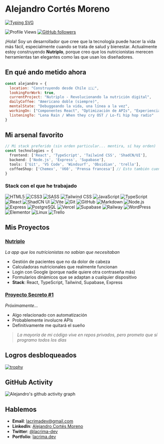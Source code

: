 # Alejandro Cortés Moreno

[![Typing SVG](https://readme-typing-svg.herokuapp.com?font=Fira+Code&pause=1000&color=F7931E&width=435&lines=Desarrollador+Frontend;Amante+del+buen+café)](https://git.io/typing-svg)

![Profile Views](https://komarev.com/ghpvc/?username=acortesmoreno&color=blueviolet) [![GitHub followers](https://img.shields.io/github/followers/acortesmoreno?label=Follow&style=social)](https://github.com/acortesmoreno)

¡Hola! Soy un desarrollador que cree que la tecnología puede hacer la vida más fácil, especialmente cuando se trata de salud y bienestar. Actualmente estoy construyendo **Nutriplo**, porque creo que los nutricionistas merecen herramientas tan elegantes como las que usan los diseñadores.

## En qué ando metido ahora

```javascript
const alejandro = {
  location: "Construyendo desde Chile 🇨🇱",
  lookingForWork: true,
  currentProject: "Nutriplo - Revolucionando la nutrición digital",
  dailyCoffee: "Americano doble (siempre)",
  mentalState: "Debuggeando la vida, una línea a la vez",
  workingOn: ["Componentes React", "Optimización de APIs", "Experiencia de usuario"],
  listeningTo: "Lena Rain / When they cry OST / Lo-fi hip hop radio"
}
```

## Mi arsenal favorito

```typescript
// Mi stack preferido (sin orden particular... mentira, sí hay orden)
const technologies = {
  frontend: ['React', 'TypeScript', 'Tailwind CSS', 'ShadCN/UI'],
  backend: ['Node.js', 'Express', 'Supabase'],
  tools: ['Git', 'VS Code', 'Windsurf', 'Obsidian', 'trello'],
  coffeeShop: ['Chemex', 'V60', 'Prensa francesa'] // Esto también cuenta
}
```

### Stack con el que he trabajado

![HTML5](https://img.shields.io/badge/-HTML5-E34F26?style=flat-square&logo=html5&logoColor=white)
![CSS3](https://img.shields.io/badge/-CSS-653398?style=flat-square&logo=css&logoColor=white)
![SASS](https://img.shields.io/badge/-SASS-CC6699?style=flat-square&logo=sass&logoColor=white)
![Tailwind CSS](https://img.shields.io/badge/-Tailwind-38B2AC?style=flat-square&logo=tailwind-css&logoColor=white)
![JavaScript](https://img.shields.io/badge/-JavaScript-F7DF1E?style=flat-square&logo=javascript&logoColor=white)
![TypeScript](https://img.shields.io/badge/-TypeScript-3178C6?style=flat-square&logo=typescript&logoColor=white)
![React](https://img.shields.io/badge/-React-61DAFB?style=flat-square&logo=react&logoColor=black)
![ShadCN UI](https://img.shields.io/badge/-ShadCN_UI-7F56D9?style=flat-square)
![Vite](https://img.shields.io/badge/-Vite-6466F1?style=flat-square&logo=vite&logoColor=white)
![Git](https://img.shields.io/badge/-Git-F05032?style=flat-square&logo=git&logoColor=white)
![GitHub](https://img.shields.io/badge/-GitHub-000000?style=flat-square&logo=github&logoColor=white)
![Markdown](https://img.shields.io/badge/-Markdown-083FA1?style=flat-square&logo=markdown&logoColor=white)
![Node.js](https://img.shields.io/badge/-Node.js-339933?style=flat-square&logo=node.js&logoColor=white)
![Express](https://img.shields.io/badge/-Express-000000?style=flat-square&logo=express&logoColor=white)
![PostgreSQL](https://img.shields.io/badge/-PostgreSQL-336791?style=flat-square&logo=postgresql&logoColor=white)
![Vercel](https://img.shields.io/badge/-Vercel-000000?style=flat-square&logo=vercel&logoColor=white)
![Supabase](https://img.shields.io/badge/-Supabase-3ECF8E?style=flat-square&logo=supabase&logoColor=white)
![Railway](https://img.shields.io/badge/-Railway-000000?style=flat-square&logo=railway&logoColor=white)
![WordPress](https://img.shields.io/badge/-WordPress-21759B?style=flat-square&logo=wordpress&logoColor=white)
![Elementor](https://img.shields.io/badge/-Elementor-8132AF?style=flat-square&logo=elementor&logoColor=white)
![Linux](https://img.shields.io/badge/-Linux-000000?style=flat-square&logo=linux&logoColor=white)
![Trello](https://img.shields.io/badge/-Trello-0079BF?style=flat-square&logo=trello&logoColor=white)

## Mis Proyectos

### [Nutriplo](https://nutriplo.com)
*La app que los nutricionistas no sabían que necesitaban*
- Gestión de pacientes que no da dolor de cabeza
- Calculadoras nutricionales que realmente funcionan  
- Login con Google (porque nadie quiere otra contraseña más)
- Formularios dinámicos que se adaptan a cualquier dispositivo
- **Stack**: React, TypeScript, Tailwind, Supabase, Express

### [Proyecto Secreto #1](https://github.com/acortesmoreno)
*Próximamente...*
- Algo relacionado con automatización
- Probablemente involucre APIs
- Definitivamente me quitará el sueño

> *La mayoría de mi código vive en repos privados, pero prometo que sí programo todos los días*

## Logros desbloqueados

[![trophy](https://github-profile-trophy.vercel.app/?username=acortesmoreno&theme=onedark&no-frame=true&row=1&column=6)](https://github.com/ryo-ma/github-profile-trophy)

## GitHub Activity

![Alejandro's github activity graph](https://github-readme-activity-graph.vercel.app/graph?username=acortesmoreno&theme=tokyo-night&hide_border=true)

## Hablemos

- **Email**: [lacrimadev@gmail.com](mailto:lacrimadev@gmail.com)
- **LinkedIn**: [Alejandro Cortés Moreno](https://www.linkedin.com/in/alejandro-cort%C3%A9s-moreno-5b31662a7)
- **Twitter**: [@lacrima-dev](https://twitter.com/lacrimadev)  
- **Portfolio**: [lacrima.dev](https://lacrima.dev)
